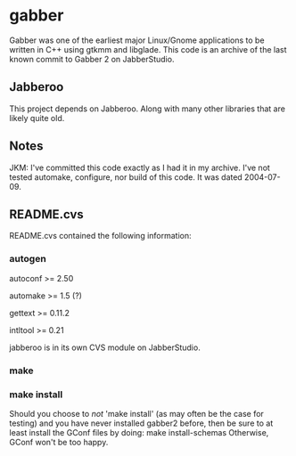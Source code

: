 # gabber
Gabber was one of the earliest major Linux/Gnome applications to be written in C++ using gtkmm and libglade. This code is an archive of the last known commit to Gabber 2 on JabberStudio.

## Jabberoo

This project depends on Jabberoo. Along with many other libraries that are likely quite old.

## Notes

JKM: I've committed this code exactly as I had it in my archive. I've not tested automake, configure, nor build of this code. It was dated 2004-07-09.

## README.cvs

README.cvs contained the following information:

### autogen
autoconf >= 2.50

automake >= 1.5 (?)

gettext  >= 0.11.2

intltool >= 0.21

jabberoo is in its own CVS module on JabberStudio.

### make


### make install
Should you choose to *not* 'make install' (as may often be the case for testing) and you have never installed gabber2 before, then be sure to at least install the GConf files by doing:
        make install-schemas
Otherwise, GConf won't be too happy.

